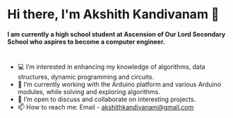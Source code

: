 
# Hi there, I'm Akshith Kandivanam 👋 

#### I am currently a high school student at Ascension of Our Lord Secondary School who aspires to become a computer engineer.
#
- 💻 I’m interested in enhancing my knowledge of algorithms, data structures, dynamic programming and circuits.
- 🔭 I’m currently working with the Arduino platform and various Arduino modules, while solving and exploring algorithms.
- 🤝 I’m open to discuss and collaborate on interesting projects.
- 📫 How to reach me: Email - akshithkandivanam@gmail.com

<!---
akkik04/akkik04 is a ✨ special ✨ repository because its `README.md` (this file) appears on your GitHub profile.
You can click the Preview link to take a look at your changes.
--->
